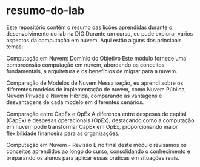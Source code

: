 # resumo-do-lab
Este repositório contém o resumo das lições aprendidas durante o desenvolvimento do lab na DIO
Durante um curso, eu pude explorar vários aspectos da computação em nuvem. Aqui estão alguns dos principais temas:

Computação em Nuvem: Domínio do Objetivo
Este módulo fornece uma compreensão computação em nuvem, abordando os conceitos fundamentais, a arquitetura e os benefícios de migrar para a nuvem.

Comparação de Modelos de Nuvem
Nessa seção, eu aprendi sobre os diferentes modelos de implementação de nuvem, como Nuvem Pública, Nuvem Privada e Nuvem Híbrida, comparando as vantagens e desvantagens de cada modelo em diferentes cenários.

Comparação entre CapEx e OpEx
A diferença entre despesas de capital (CapEx) e despesas operacionais (OpEx), destacando como a computação em nuvem pode transformar CapEx em OpEx, proporcionando maior flexibilidade financeira para as organizações.

Computação em Nuvem - Revisão
E no final deste módulo revisamos os conceitos aprendidos ao longo do curso, consolidando o conhecimento e preparando os alunos para aplicar essas práticas em situações reais.
